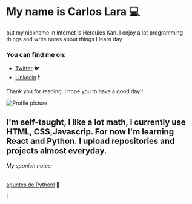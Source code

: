 # My name is Carlos Lara 💻
but my nickname in internet is Hercules Kan. I enjoy a lot programming things and write notes about things I learn  day

### You can find me on:

 * [Twitter](https://twitter.com/Blues_Lara) 🐦
 * [Linkedin](https://www.linkedin.com/in/carlos-lara-gil-947845209/) 🕴️

Thank you for reading, I hope you to have a good day!!.

![Profile picture](https://i.pinimg.com/736x/91/3e/18/913e1875642c605f53fbaead3c2ed450.jpg) 

I'm self-taught, I like a lot math, I currently use HTML, CSS,Javascrip. For now I'm learning React and Python. I upload repositories and projects almost everyday.
----
###### My spanish notes:
[apuntes de Pythonl](https://github.com/herculeskan/apuntes-python) 🐍
 
 !

<!---
herculeskan/herculeskan is a ✨ special ✨ repository because its `README.md` (this file) appears on your GitHub profile.
You can click the Preview link to take a look at your changes.
--->
